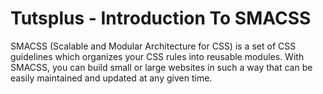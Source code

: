 # Tutsplus - Introduction To SMACSS

SMACSS (Scalable and Modular Architecture for CSS) is a set of CSS guidelines which organizes your CSS rules into reusable modules. With SMACSS, you can build small or large websites in such a way that can be easily maintained and updated at any given time.
